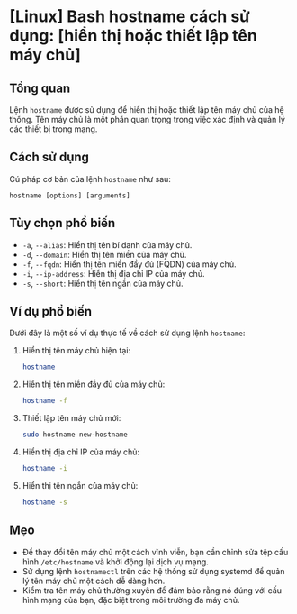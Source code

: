 # [Linux] Bash hostname cách sử dụng: [hiển thị hoặc thiết lập tên máy chủ]

## Tổng quan
Lệnh `hostname` được sử dụng để hiển thị hoặc thiết lập tên máy chủ của hệ thống. Tên máy chủ là một phần quan trọng trong việc xác định và quản lý các thiết bị trong mạng.

## Cách sử dụng
Cú pháp cơ bản của lệnh `hostname` như sau:
```
hostname [options] [arguments]
```

## Tùy chọn phổ biến
- `-a`, `--alias`: Hiển thị tên bí danh của máy chủ.
- `-d`, `--domain`: Hiển thị tên miền của máy chủ.
- `-f`, `--fqdn`: Hiển thị tên miền đầy đủ (FQDN) của máy chủ.
- `-i`, `--ip-address`: Hiển thị địa chỉ IP của máy chủ.
- `-s`, `--short`: Hiển thị tên ngắn của máy chủ.

## Ví dụ phổ biến
Dưới đây là một số ví dụ thực tế về cách sử dụng lệnh `hostname`:

1. Hiển thị tên máy chủ hiện tại:
   ```bash
   hostname
   ```

2. Hiển thị tên miền đầy đủ của máy chủ:
   ```bash
   hostname -f
   ```

3. Thiết lập tên máy chủ mới:
   ```bash
   sudo hostname new-hostname
   ```

4. Hiển thị địa chỉ IP của máy chủ:
   ```bash
   hostname -i
   ```

5. Hiển thị tên ngắn của máy chủ:
   ```bash
   hostname -s
   ```

## Mẹo
- Để thay đổi tên máy chủ một cách vĩnh viễn, bạn cần chỉnh sửa tệp cấu hình `/etc/hostname` và khởi động lại dịch vụ mạng.
- Sử dụng lệnh `hostnamectl` trên các hệ thống sử dụng systemd để quản lý tên máy chủ một cách dễ dàng hơn.
- Kiểm tra tên máy chủ thường xuyên để đảm bảo rằng nó đúng với cấu hình mạng của bạn, đặc biệt trong môi trường đa máy chủ.